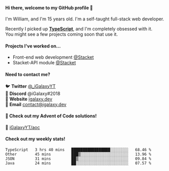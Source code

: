 #### Hi there, welcome to my GitHub profile 👋
I'm William, and I'm 15 years old. I'm a self-taught full-stack web developer.

Recently I picked up [**TypeScript**](https://www.typescriptlang.org), and I'm completely obsessed with it. \
You might see a few projects coming soon that use it.

#### Projects I've worked on...
- Front-end web development [@Stacket](https://github.com/Stacket)
- Stacket-API module [@Stacket](https://github.com/Stacket)

#### Need to contact me?
🐦 **Twitter** [@\_iGalaxyYT](https://twitter.com/_iGalaxyYT) \
💬 **Discord** @iGalaxy#2018 \
🚀 **Website** [igalaxy.dev](https://igalaxy.dev) \
📧 **Email** [contact@igalaxy.dev](mailto://contact@igalaxy.dev)

#### 🎄 Check out my Advent of Code solutions!
🔗 [iGalaxyYT/aoc](https://github.com/iGalaxyYT/aoc)

#### Check out my weekly stats!
<!--START_SECTION:waka-->
```text
TypeScript   3 hrs 40 mins   █████████████████░░░░░░░░   68.46 % 
Other        45 mins         ███▒░░░░░░░░░░░░░░░░░░░░░   13.96 % 
JSON         31 mins         ██▒░░░░░░░░░░░░░░░░░░░░░░   09.84 % 
Java         24 mins         ██░░░░░░░░░░░░░░░░░░░░░░░   07.57 % 
```
<!--END_SECTION:waka-->

<!--
**iGalaxyYT/iGalaxyYT** is a ✨ _special_ ✨ repository because its `README.md` (this file) appears on your GitHub profile.

Here are some ideas to get you started:

- 🔭 I’m currently working on ...
- 🌱 I’m currently learning ...
- 👯 I’m looking to collaborate on ...
- 🤔 I’m looking for help with ...
- 💬 Ask me about ...
- 📫 How to reach me: ...
- 😄 Pronouns: ...
- ⚡ Fun fact: ...
-->
